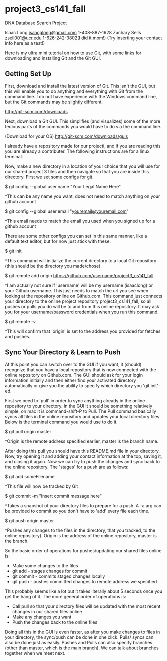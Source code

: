 project3_cs141_fall
===================

DNA Database Search Project

Isaac Long isaacglong@gmail.com 1-408-887-1628
Zachary Sells zsell001@ucr.edu 1-626-242-3802(I did it mom!)
(Try inserting your contact info here as a test!)

Here is my ultra mini tutorial on how to use Git, with some links for 
downloading and installing Git and the Git GUI.

Getting Set Up
--------------

First, download and install the latest version of Git. This isn't the GUI,
but this will enable you to do anything and everything with Git from the
command line. I do not have experience with the Windows command line, but
the Git commands may be slightly different.

http://git-scm.com/downloads

Next, download a Git GUI. This simplifies (and visualizes) some of the more 
tedious parts of the commands you would have to do via the command line.

(Download for your OS) http://git-scm.com/downloads/guis

I already have a repository made for our projecti, and if you are reading
this you are already a contributer. The following instructions are for a 
linux terminal.

Now, make a new directory in a location of your choice that you will use
for our shared project 3 files and then navigate so that you are inside
this directory. First we set some configs for git.  

$ git config --global user.name "Your Legal Name Here"

^This can be any name you want, does not need to match anything on your 
github account 

$ git config --global user.email "youremail@youremail.com"

^This email needs to match the email you used when you signed up for a 
github account

There are some other configs you can set in this same manner, like a
default text editor, but for now just stick with these.

$ git init

^This command will initialize the current directory to a local Git 
repository (this should be the directory you made/chose).

$ git remote add origin https://github.com/username/project3_cs141_fall

^I am actually not sure if 'username' will be my username (isaaclong) or 
your Github username. This just needs to match the url you see when looking
at the repository online on Github.com. This command just connects your 
directory to the online project repository project3_cs141_fall, so all 
pushes or pulls you do will be to and from this online repository. It may
ask you for your username/password credentials when you run this command.

$ git remote -v

^This will confirm that 'origin' is set to the address you provided for
fetches and pushes.

Sync Your Directory & Learn to Push
----------------------------------- 

At this point you can switch over to the GUI if you want, it (should) 
recognize that you have a local repository that is now connected with the
online repository on Github.com. The GUI should ask for your login
information initially and then either find your activated directory 
automatically or give you the ability to specify which directory you 'git 
init'-ed.

First we need to 'pull' in order to sync anything already in the online 
repository to your directory. In the GUI it should be something relatively
simple, on mac it is command-shift-P to Pull. The Pull command basically
syncs all files in the online repository and updates your local directory
files. Below is the terminal command you would use to do it.

$ git pull origin master

^Origin is the remote address specified earlier, master is the branch name.

After doing this pull you should have this README.md file in your
directory. Now, try opening it and adding your contact information at the 
top, saving it, and closing it again. Now we can try to push the changes 
and sync back to the online repository. The 'stages' for a push are as 
follows:
 
$ git add someFilename

^This file will now be tracked by Git

$ git commit -m "Insert commit message here" 

^Takes a snapshot of your directory files to prepare for a push. A -a arg 
can be provided to commit so you don't have to 'add' every file each time.

$ git push origin master 

^Pushes any changes to the files in the directory, that you tracked, to 
the online repository). Origin is the address of the online repository,
master is the branch.

So the basic order of operations for pushes/updating our shared files
online is:

* Make some changes to the files
* git add - stages changes for commit
* git commit - commits staged changes locally
* git push - pushes committed changes to remote address we specified

This probably seems like a lot but it takes literally about 5 seconds once
you get the hang of it. The more general order of operations is:

* Call pull so that your directory files will be updated with the most
recent changes in our shared files online
* Make any changes you want
* Push the changes back to the online files

Doing all this in the GUI is even faster, as after you make changes to 
files in your directory, the sync/push can be done in one click. Pulls/
syncs can also be done just as easily. Pushes and Pulls can also specify
branches (other than master, which is the main branch). We can talk about
branches together when we meet next.
